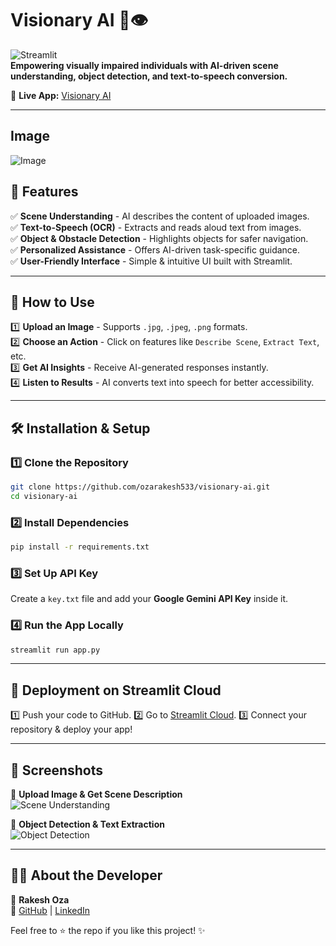 # Visionary AI 🤖👁️

![Streamlit](https://img.shields.io/badge/Streamlit-Deployed-red?style=flat-square)  
**Empowering visually impaired individuals with AI-driven scene understanding, object detection, and text-to-speech conversion.**

🔗 **Live App:** [Visionary AI](https://visionary-ai.streamlit.app/)

---
## Image
![Image](https://github.com/user-attachments/assets/e27fb1b5-82cc-4387-b34a-bcdbeae7396b)

## 🚀 Features

✅ **Scene Understanding** - AI describes the content of uploaded images.  
✅ **Text-to-Speech (OCR)** - Extracts and reads aloud text from images.  
✅ **Object & Obstacle Detection** - Highlights objects for safer navigation.  
✅ **Personalized Assistance** - Offers AI-driven task-specific guidance.  
✅ **User-Friendly Interface** - Simple & intuitive UI built with Streamlit.

---

## 📂 How to Use

1️⃣ **Upload an Image** - Supports `.jpg`, `.jpeg`, `.png` formats.  
2️⃣ **Choose an Action** - Click on features like `Describe Scene`, `Extract Text`, etc.  
3️⃣ **Get AI Insights** - Receive AI-generated responses instantly.  
4️⃣ **Listen to Results** - AI converts text into speech for better accessibility.  

---

## 🛠️ Installation & Setup

### 1️⃣ Clone the Repository
```bash
git clone https://github.com/ozarakesh533/visionary-ai.git
cd visionary-ai
```

### 2️⃣ Install Dependencies
```bash
pip install -r requirements.txt
```

### 3️⃣ Set Up API Key
Create a `key.txt` file and add your **Google Gemini API Key** inside it.

### 4️⃣ Run the App Locally
```bash
streamlit run app.py
```

---

## 🔧 Deployment on Streamlit Cloud
1️⃣ Push your code to GitHub.
2️⃣ Go to [Streamlit Cloud](https://streamlit.io/cloud).
3️⃣ Connect your repository & deploy your app!

---

## 🎨 Screenshots

📸 **Upload Image & Get Scene Description**  
![Scene Understanding](https://via.placeholder.com/600x300.png?text=Screenshot)

📸 **Object Detection & Text Extraction**  
![Object Detection](https://via.placeholder.com/600x300.png?text=Screenshot)

---

## 👨‍💻 About the Developer

👤 **Rakesh Oza**  
🔗 [GitHub](https://github.com/ozarakesh533) | [LinkedIn](https://www.linkedin.com/in/rakeshoza/)  

Feel free to ⭐ the repo if you like this project! ✨

